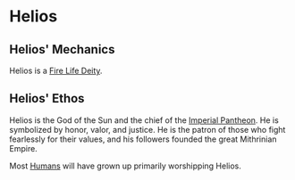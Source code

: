 # Helios

## Helios' Mechanics

Helios is a [Fire Life Deity](../../Deity%20Mechanics/Fire%20Life%20Deity.md).

## Helios' Ethos

Helios is the God of the Sun and the chief of the [Imperial Pantheon](../Imperial%20Pantheon.md). He is symbolized by honor, valor, and justice. He is the patron of those who fight fearlessly for their values, and his followers founded the great Mithrinian Empire.

Most [Humans](../../../../Player%20Characters/Ancenstries/Flavor/Human.md) will have grown up primarily worshipping Helios.
